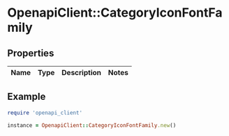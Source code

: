 # OpenapiClient::CategoryIconFontFamily

## Properties

| Name | Type | Description | Notes |
| ---- | ---- | ----------- | ----- |

## Example

```ruby
require 'openapi_client'

instance = OpenapiClient::CategoryIconFontFamily.new()
```

